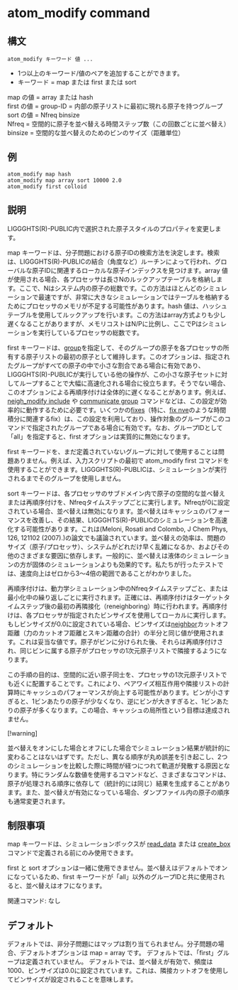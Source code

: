 # atom_modify command

## 構文
```
atom_modify キーワード 値 ...
```

- 1つ以上のキーワード/値のペアを追加することができます。
- キーワード = map または first または sort

map の値 = array または hash  
first の値 = group-ID = 内部の原子リストに最初に現れる原子を持つグループ  
sort の値 = Nfreq binsize  
Nfreq = 空間的に原子を並べ替える時間ステップ数（この回数ごとに並べ替え）  
binsize = 空間的な並べ替えのためのビンのサイズ（距離単位）  

## 例
```
atom_modify map hash
atom_modify map array sort 10000 2.0
atom_modify first colloid
```

## 説明
LIGGGHTS(R)-PUBLIC内で選択された原子スタイルのプロパティを変更します。

map キーワードは、分子問題における原子IDの検索方法を決定します。検索は、LIGGGHTS(R)-PUBLICの結合（角度など）ルーチンによって行われ、グローバルな原子IDに関連するローカルな原子インデックスを見つけます。array 値が使用される場合、各プロセッサは長さNのルックアップテーブルを格納します。ここで、Nはシステム内の原子の総数です。この方法はほとんどのシミュレーションで最速ですが、非常に大きなシミュレーションではテーブルを格納するためにプロセッサのメモリが不足する可能性があります。hash 値は、ハッシュテーブルを使用してルックアップを行います。この方法はarray方式よりも少し遅くなることがありますが、メモリコストはN/Pに比例し、ここでPはシミュレーションを実行しているプロセッサの総数です。

first キーワードは、[group]()を指定して、そのグループの原子を各プロセッサの所有する原子リストの最初の原子として維持します。このオプションは、指定されたグループがすべての原子の中で小さな割合である場合に有効であり、LIGGGHTS(R)-PUBLICが実行している他の操作が、この小さな原子セットに対してループすることで大幅に高速化される場合に役立ちます。そうでない場合、このオプションによる再順序付けは全体的に遅くなることがあります。例えば、[neigh_modify include]() や [communicate group]() コマンドなどは、この設定が効率的に動作するために必要です。いくつかの[fixes]()（特に、[fix nve]()のような時間積分に関連するfix）は、この設定を利用しており、操作対象のグループがこのコマンドで指定されたグループである場合に有効です。なお、グループIDとして「all」を指定すると、first オプションは実質的に無効になります。

first キーワードを、まだ定義されていないグループに対して使用することは問題ありません。例えば、入力スクリプトの最初で atom_modify first コマンドを使用することができます。LIGGGHTS(R)-PUBLICは、シミュレーションが実行されるまでそのグループを使用しません。

sort キーワードは、各プロセッサのサブドメイン内で原子の空間的な並べ替えまたは再順序付けを、Nfreqタイムステップごとに実行します。Nfreqが0に設定されている場合、並べ替えは無効になります。並べ替えはキャッシュのパフォーマンスを改善し、その結果、LIGGGHTS(R)-PUBLICのシミュレーションを高速化する可能性があります。これは(Meloni, Rosati and Colombo, J Chem Phys, 126, 121102 (2007).)の論文でも議論されています。並べ替えの効率は、問題のサイズ（原子/プロセッサ）、システムがどれだけ早く乱雑になるか、およびその他のさまざまな要因に依存します。一般的に、並べ替えは液体のシミュレーションの方が固体のシミュレーションよりも効果的です。私たちが行ったテストでは、速度向上はゼロから3〜4倍の範囲であることがわかりました。

再順序付けは、動力学シミュレーション中のNfreqタイムステップごと、または最小化中の繰り返しごとに実行されます。正確には、再順序付けはターゲットタイムステップ後の最初の再隣接化（reneighboring）時に行われます。再順序付けは、各プロセッサが指定されたビンサイズを使用してローカルに実行します。もしビンサイズが0.0に設定されている場合、ビンサイズは[neighbor]()カットオフ距離（力のカットオフ距離とスキン距離の合計）の半分と同じ値が使用されます。これは妥当な値です。原子がビンに分けられた後、それらは再順序付けされ、同じビンに属する原子がプロセッサの1次元原子リストで隣接するようになります。

この手順の目的は、空間的に近い原子同士を、プロセッサの1次元原子リストでも近くに配置することです。これにより、ペアワイズ相互作用や隣接リストの計算時にキャッシュのパフォーマンスが向上する可能性があります。ビンが小さすぎると、1ビンあたりの原子が少なくなり、逆にビンが大きすぎると、1ビンあたりの原子が多くなります。この場合、キャッシュの局所性という目標は達成されません。

[!warning]

並べ替えをオンにした場合とオフにした場合でシミュレーション結果が統計的に変わることはないはずです。ただし、異なる順序が丸め誤差を引き起こし、2つのシミュレーションを比較した際に時間が経つにつれて軌道が発散する原因となります。特にランダムな数値を使用するコマンドなど、さまざまなコマンドは、原子が処理される順序に依存して（統計的には同じ）結果を生成することがあります。また、並べ替えが有効になっている場合、ダンプファイル内の原子の順序も通常変更されます。

## 制限事項
map キーワードは、シミュレーションボックスが [read_data]() または [create_box]() コマンドで定義される前にのみ使用できます。

first と sort オプションは一緒に使用できません。並べ替えはデフォルトでオンになっているため、first キーワードが「all」以外のグループIDと共に使用されると、並べ替えはオフになります。

関連コマンド: なし

## デフォルト
デフォルトでは、非分子問題にはマップは割り当てられません。分子問題の場合、デフォルトオプションは map = array です。
デフォルトでは、「first」グループは定義されていません。
デフォルトでは、並べ替えが有効で、頻度は1000、ビンサイズは0.0に設定されています。これは、隣接カットオフを使用してビンサイズが設定されることを意味します。